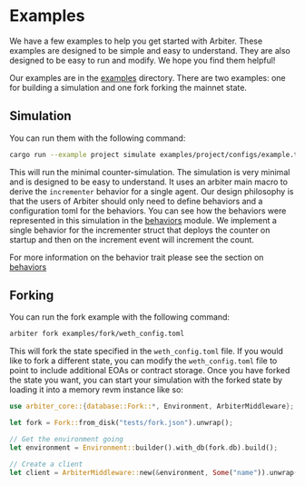 # Examples

We have a few examples to help you get started with Arbiter. These examples are designed to be simple and easy to understand. They are also designed to be easy to run and modify. We hope you find them helpful!

Our examples are in the [examples](https://github.com/anthias-labs/arbiter/tree/main/examples) directory. There are two examples: one for building a simulation and one fork forking the mainnet state.

## Simulation

You can run them with the following command:

```bash
cargo run --example project simulate examples/project/configs/example.toml
```

This will run the minimal counter-simulation. The simulation is very minimal and is designed to be easy to understand. It uses an arbiter main macro to derive the `incrementer` behavior for a single agent. Our design philosophy is that the users of Arbiter should only need to define behaviors and a configuration toml for the behaviors. You can see how the behaviors were represented in this simulation in the [behaviors](https://github.com/anthias-labs/arbiter/tree/main/examples/project/behaviors) module. We implement a single behavior for the incrementer struct that deploys the counter on startup and then on the increment event will increment the count. 

For more information on the behavior trait please see the section on [behaviors](https://anthias-labs.github.io/arbiter/usage/arbiter_engine/behaviors.html)


## Forking

You can run the fork example with the following command:

```bash
arbiter fork examples/fork/weth_config.toml
```

This will fork the state specified in the `weth_config.toml` file. If you would like to fork a different state, you can modify the `weth_config.toml` file to point to include additional EOAs or contract storage. Once you have forked the state you want, you can start your simulation with the forked state by loading it into a memory revm instance like so:

```rust ignore
use arbiter_core::{database::Fork::*, Environment, ArbiterMiddleware};

let fork = Fork::from_disk("tests/fork.json").unwrap();

// Get the environment going
let environment = Environment::builder().with_db(fork.db).build();

// Create a client
let client = ArbiterMiddleware::new(&environment, Some("name")).unwrap();
```


